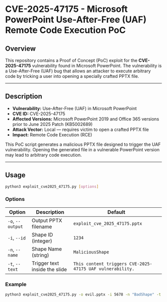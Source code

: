
# CVE-2025-47175 - Microsoft PowerPoint Use-After-Free (UAF) Remote Code Execution PoC

## Overview

This repository contains a Proof of Concept (PoC) exploit for the **CVE-2025-47175** vulnerability found in Microsoft PowerPoint.
The vulnerability is a Use-After-Free (UAF) bug that allows an attacker to execute arbitrary code by tricking a user into opening a specially crafted PPTX file.

---

## Description

- **Vulnerability:** Use-After-Free (UAF) in Microsoft PowerPoint
- **CVE ID:** CVE-2025-47175
- **Affected Versions:** Microsoft PowerPoint 2019 and Office 365 versions prior to June 2025 Patch (KB5002689)
- **Attack Vector:** Local — requires victim to open a crafted PPTX file
- **Impact:** Remote Code Execution (RCE)

This PoC script generates a malicious PPTX file designed to trigger the UAF vulnerability. Opening the generated file in a vulnerable PowerPoint version may lead to arbitrary code execution.

---

## Usage

```bash
python3 exploit_cve2025_47175.py [options]
```

### Options

| Option          | Description                               | Default                              |
|-----------------|-------------------------------------------|------------------------------------|
| `-o`, `--output` | Output PPTX filename                      | `exploit_cve_2025_47175.pptx`      |
| `-i`, `--id`     | Shape ID (integer)                        | `1234`                             |
| `-n`, `--name`   | Shape Name (string)                       | `MaliciousShape`                   |
| `-t`, `--text`   | Trigger text inside the slide             | `This content triggers CVE-2025-47175 UAF vulnerability.` |

### Example

```bash
python3 exploit_cve2025_47175.py -o evil.pptx -i 5678 -n "BadShape" -t "Triggering CVE-2025-47175 now!"
```


